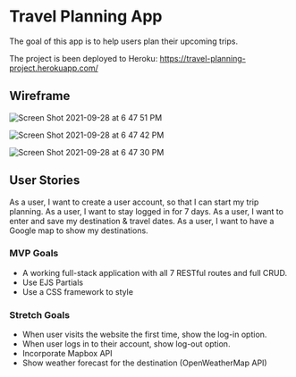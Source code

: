 # Travel Planning App

The goal of this app is to help users plan their upcoming trips.

The project is been deployed to Heroku: https://travel-planning-project.herokuapp.com/

## Wireframe

![Screen Shot 2021-09-28 at 6 47 51 PM](https://user-images.githubusercontent.com/71234575/135189309-a209a00a-bd4d-4b46-a208-ba096830c436.png)

![Screen Shot 2021-09-28 at 6 47 42 PM](https://user-images.githubusercontent.com/71234575/135189324-12b703a3-1668-4d6a-8569-edb1c38b2648.png)

![Screen Shot 2021-09-28 at 6 47 30 PM](https://user-images.githubusercontent.com/71234575/135189336-ed182a36-3bf2-42ee-95ea-e41e40a2c670.png)


## User Stories

As a user, I want to create a user account, so that I can start my trip planning.
As a user, I want to stay logged in for 7 days.
As a user, I want to enter and save my destination & travel dates.
As a user, I want to have a Google map to show my destinations.

### MVP Goals
* A working full-stack application with all 7 RESTful routes and full CRUD.
* Use EJS Partials
* Use a CSS framework to style

### Stretch Goals
* When user visits the website the first time, show the log-in option.
* When user logs in to their account, show log-out option.
* Incorporate Mapbox API
* Show weather forecast for the destination (OpenWeatherMap API)

